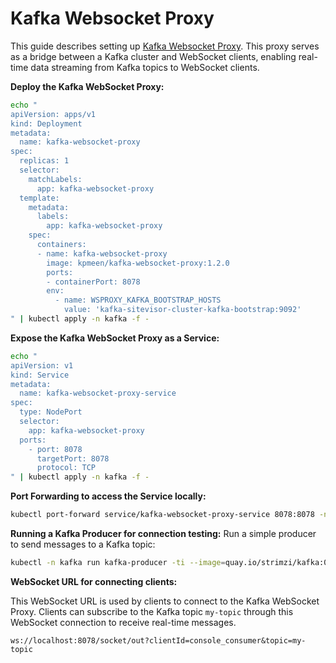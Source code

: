 # Kafka Websocket Proxy
This guide describes setting up [Kafka Websocket Proxy](https://kpmeen.gitlab.io/kafka-websocket-proxy/).
This proxy serves as a bridge between a Kafka cluster and WebSocket clients, enabling real-time data streaming from Kafka topics to WebSocket clients.

**Deploy the Kafka WebSocket Proxy:**

```bash
echo "
apiVersion: apps/v1
kind: Deployment
metadata:
  name: kafka-websocket-proxy
spec:
  replicas: 1
  selector:
    matchLabels:
      app: kafka-websocket-proxy
  template:
    metadata:
      labels:
        app: kafka-websocket-proxy
    spec:
      containers:
      - name: kafka-websocket-proxy
        image: kpmeen/kafka-websocket-proxy:1.2.0
        ports:
        - containerPort: 8078
        env:
          - name: WSPROXY_KAFKA_BOOTSTRAP_HOSTS
            value: 'kafka-sitevisor-cluster-kafka-bootstrap:9092'
" | kubectl apply -n kafka -f - 
```

**Expose the Kafka WebSocket Proxy as a Service:**

```bash
echo "
apiVersion: v1
kind: Service
metadata:
  name: kafka-websocket-proxy-service
spec:
  type: NodePort
  selector:
    app: kafka-websocket-proxy
  ports:
    - port: 8078
      targetPort: 8078
      protocol: TCP
" | kubectl apply -n kafka -f -
```

**Port Forwarding to access the Service locally:**
```bash
kubectl port-forward service/kafka-websocket-proxy-service 8078:8078 -n kafka
```

**Running a Kafka Producer for connection testing:**
Run a simple producer to send messages to a Kafka topic:
```bash
kubectl -n kafka run kafka-producer -ti --image=quay.io/strimzi/kafka:0.39.0-kafka-3.6.1 --rm=true --restart=Never -- bin/kafka-console-producer.sh --bootstrap-server kafka-sitevisor-cluster-kafka-bootstrap:9092 --topic my-topic
```

**WebSocket URL for connecting clients:**

This WebSocket URL is used by clients to connect to the Kafka WebSocket Proxy. Clients can subscribe to the Kafka topic `my-topic` through this WebSocket connection to receive real-time messages.
```
ws://localhost:8078/socket/out?clientId=console_consumer&topic=my-topic
```